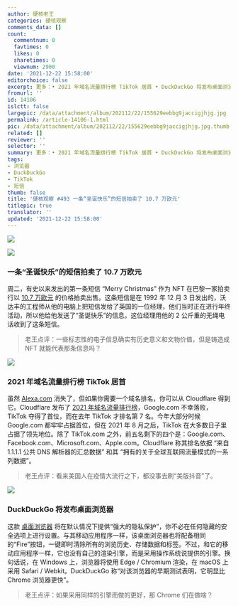 ```yaml
---
author: 硬核老王
categories: 硬核观察
comments_data: []
count:
  commentnum: 0
  favtimes: 0
  likes: 0
  sharetimes: 0
  viewnum: 2900
date: '2021-12-22 15:58:00'
editorchoice: false
excerpt: 更多：• 2021 年域名流量排行榜 TikTok 居首 • DuckDuckGo 将发布桌面浏览器
fromurl: ''
id: 14106
islctt: false
largepic: /data/attachment/album/202112/22/155629eebbg9jaccigjhjg.jpg
permalink: /article-14106-1.html
pic: /data/attachment/album/202112/22/155629eebbg9jaccigjhjg.jpg.thumb.jpg
related: []
reviewer: ''
selector: ''
summary: 更多：• 2021 年域名流量排行榜 TikTok 居首 • DuckDuckGo 将发布桌面浏览器
tags:
- 浏览器
- DuckDuckGo
- TikTok
- 短信
thumb: false
title: '硬核观察 #493 一条“圣诞快乐”的短信拍卖了 10.7 万欧元'
titlepic: true
translator: ''
updated: '2021-12-22 15:58:00'
---
```


![](/data/attachment/album/202112/22/155629eebbg9jaccigjhjg.jpg)


![](/data/attachment/album/202112/22/155644b27b2hh899dnhu9f.jpg)


### 一条“圣诞快乐”的短信拍卖了 10.7 万欧元


周二，有史以来发出的第一条短信 “Merry Christmas” 作为 NFT 在巴黎一家拍卖行以 [10.7 万欧元](https://www.reuters.com/markets/commodities/merry-christmas-first-sms-sells-over-100000-euros-paris-auction-2021-12-21/) 的价格拍卖出售。这条短信是在 1992 年 12 月 3 日发出的，沃达丰的工程师从他的电脑上把短信发给了英国的一位经理，他们当时正在进行年终活动，所以他给他发送了“圣诞快乐”的信息。这位经理用他的 2 公斤重的无绳电话收到了这条短信。



> 
> 老王点评：一些标志性的电子信息确实有历史意义和文物价值，但是铸造成 NFT 就能代表那条信息吗？
> 
> 
> 


![](/data/attachment/album/202112/22/155656tk8kddce8k89zch4.jpg)


### 2021 年域名流量排行榜 TikTok 居首


虽然 [Alexa.com](http://alexa.com/) 消失了，但如果你需要一个域名排名，你可以从 Cloudflare 得到它。Cloudflare 发布了 [2021 年域名流量排行榜](https://blog.cloudflare.com/popular-domains-year-in-review-2021/)，Google.com 不幸落败，TikTok 夺得了首位，而在去年 TikTok 才排名第 7 名。今年大部分时候 Google.com 都牢牢占据首位，但在 2021 年 8 月之后，TikTok 在大多数日子里占据了领先地位。除了 TikTok.com 之外，前五名剩下的四个是：Google.com、Facebook.com、Microsoft.com、Apple.com。Cloudflare 称其排名依据 “来自 1.1.1.1 公共 DNS 解析器的汇总数据” 和其 “拥有的关于全球互联网流量模式的一系列数据”。



> 
> 老王点评：看来美国人在疫情大流行之下，都没事去刷“美版抖音”了。
> 
> 
> 


![](/data/attachment/album/202112/22/155716zrbju72qr6tum11r.jpg)


### DuckDuckGo 将发布桌面浏览器


这款 [桌面浏览器](https://spreadprivacy.com/duckduckgo-2021-review/) 将在默认情况下提供“强大的隐私保护”，你不必在任何隐藏的安全选项上进行设置。与其移动应用程序一样，该桌面浏览器也将配备相同的“Fire”按钮，一键即时清除所有的浏览历史、存储数据和标签。不过，和它的移动应用程序一样，它也没有自己的渲染引擎，而是采用操作系统说提供的引擎。换句话说，在 Windows 上，浏览器将使用 Edge / Chromium 渲染，在 macOS 上采用 Safari / Webkit。DuckDuckGo 称“对该浏览器的早期测试表明，它明显比 Chrome 浏览器更快”。



> 
> 老王点评：如果采用同样的引擎而做的更好，那 Chrome 们在做啥？
> 
> 
>